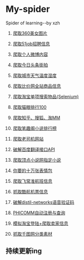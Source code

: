 # My-spider
Spider  of learning--by xzh

1. [爬取360美女图片](https://github.com/wc110302/My-spider/tree/master/%E7%88%AC%E5%8F%96360%E7%BE%8E%E5%A5%B3%E5%9B%BE%E7%89%87)

2. [爬取51job招聘信息](https://github.com/wc110302/My-spider/tree/master/%E7%88%AC%E5%8F%9651job%E6%8B%9B%E8%81%98%E4%BF%A1%E6%81%AF)

3. [爬取个人微博内容](https://github.com/wc110302/My-spider/tree/master/%E7%88%AC%E5%8F%96%E4%B8%AA%E4%BA%BA%E5%BE%AE%E5%8D%9A%E5%86%85%E5%AE%B9)

4. [爬取今日头条街拍](https://github.com/wc110302/My-spider/tree/master/%E7%88%AC%E5%8F%96%E4%BB%8A%E6%97%A5%E5%A4%B4%E6%9D%A1%E8%A1%97%E6%8B%8D)

5. [爬取城市天气温度湿度](https://github.com/wc110302/My-spider/tree/master/%E7%88%AC%E5%8F%96%E5%9F%8E%E5%B8%82%E5%A4%A9%E6%B0%94%E6%B8%A9%E5%BA%A6%E6%B9%BF%E5%BA%A6)

6. [爬取比价网全站商品信息](https://github.com/wc110302/My-spider/tree/master/%E7%88%AC%E5%8F%96%E6%AF%94%E4%BB%B7%E7%BD%91%E5%85%A8%E7%AB%99%E5%95%86%E5%93%81%E4%BF%A1%E6%81%AF)

7. [爬取淘宝单项搜索物品(Selenium)](https://github.com/wc110302/My-spider/tree/master/%E7%88%AC%E5%8F%96%E6%B7%98%E5%AE%9D%E5%8D%95%E9%A1%B9%E6%90%9C%E7%B4%A2%E7%89%A9%E5%93%81(Selenium))

8. [爬取猫眼排行100](https://github.com/wc110302/My-spider/tree/master/%E7%88%AC%E5%8F%96%E7%8C%AB%E7%9C%BC%E6%8E%92%E8%A1%8C100)

9. [爬取知乎、搜狐、淘MM](https://github.com/wc110302/My-spider/tree/master/%E7%88%AC%E5%8F%96%E7%9F%A5%E4%B9%8E%E3%80%81%E6%90%9C%E7%8B%90%E3%80%81%E6%B7%98MM)

10. [爬取笔趣阁小说排行榜](https://github.com/wc110302/My-spider/tree/master/%E7%88%AC%E5%8F%96%E7%AC%94%E8%B6%A3%E9%98%81%E5%B0%8F%E8%AF%B4%E6%8E%92%E8%A1%8C%E6%A6%9C)

11. [爬取老司机网站](https://github.com/wc110302/My-spider/tree/master/%E7%88%AC%E5%8F%96%E8%80%81%E5%8F%B8%E6%9C%BA%E7%BD%91%E7%AB%99)

12. [破解百度翻译接口API](https://github.com/wc110302/My-spider/tree/master/%E7%A0%B4%E8%A7%A3%E7%99%BE%E5%BA%A6%E7%BF%BB%E8%AF%91%E6%8E%A5%E5%8F%A3API)
13. [爬取顶点小说网指定小说](https://github.com/wc110302/My-spider/tree/master/%E7%88%AC%E5%8F%96%E9%A1%B6%E7%82%B9%E5%B0%8F%E8%AF%B4%E7%BD%91%E6%8C%87%E5%AE%9A%E5%B0%8F%E8%AF%B4)
14. [你要的十万张表情包](https://github.com/wc110302/My-spider/tree/master/%E4%BD%A0%E8%A6%81%E7%9A%84%E5%8D%81%E4%B8%87%E5%BC%A0%E8%A1%A8%E6%83%85%E5%8C%85)

15. [爬取飞常准航班信息](https://github.com/wc110302/My-spider/blob/master/%E7%88%AC%E5%8F%96%E9%A3%9E%E5%B8%B8%E5%87%86%E8%88%AA%E7%8F%AD%E4%BF%A1%E6%81%AF/feichangzhun.py)

16. [抓取酷航机票信息](https://github.com/wc110302/My-spider/tree/master/%E6%8A%93%E5%8F%96%E9%85%B7%E8%88%AA%E6%9C%BA%E7%A5%A8%E4%BF%A1%E6%81%AF)

17. [破解distil-networks语音验证码](https://github.com/wc110302/My-spider/tree/master/%E7%A0%B4%E8%A7%A3distil-networks%E8%AF%AD%E9%9F%B3%E9%AA%8C%E8%AF%81%E7%A0%81)


18. [PHICOMM自动注册与查询](https://github.com/wc110302/My-spider/tree/master/PHICOMM%E8%87%AA%E5%8A%A8%E6%B3%A8%E5%86%8C%E4%B8%8E%E6%9F%A5%E8%AF%A2)

19. [模拟淘宝登陆+爬取卖家信息](https://github.com/wc110302/My-spider/tree/master/%E6%A8%A1%E6%8B%9F%E6%B7%98%E5%AE%9D%E7%99%BB%E9%99%86%2B%E7%88%AC%E5%8F%96%E5%8D%96%E5%AE%B6%E4%BF%A1%E6%81%AF)
20. [抓取千图网分类素材](https://github.com/wc110302/My-spider/tree/master/%E6%8A%93%E5%8F%96%E5%8D%83%E5%9B%BE%E7%BD%91%E5%88%86%E7%B1%BB%E7%B4%A0%E6%9D%90)


## 持续更新ing